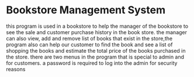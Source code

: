 # Bookstore Management System
 this program is used in a bookstore to help the manager of the bookstore to see the sale and customer purchase history in the book store. the manager can also view, add and remove list of books that exist in the store,the program also can help our customer to find the book and see a list of shopping the books and estimate the total price of the books purchased in the store. there are two menus in the program that is special to admin and for customers. a password is required to log into the admin for security reasons
